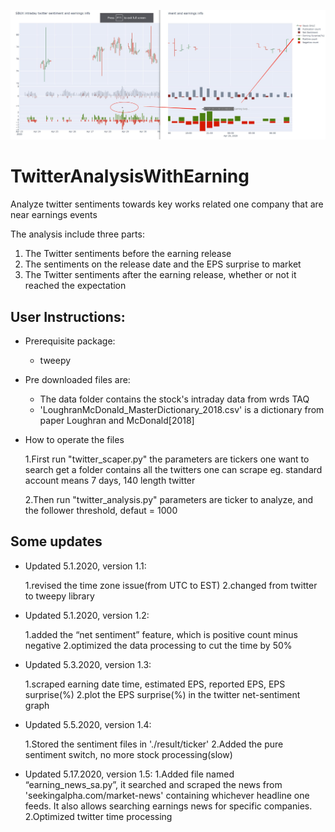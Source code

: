 ![](examples/SBUX.png)

# TwitterAnalysisWithEarning

Analyze twitter sentiments towards key works related one company that are near earnings events

The analysis include three parts:

1. The Twitter sentiments before the earning release
2. The sentiments on the release date and the EPS surprise to market
3. The Twitter sentiments after the earning release, whether or not it reached the expectation

## User Instructions:

* Prerequisite package:

  * tweepy

* Pre downloaded files are:

  * The data folder contains the stock's intraday data from wrds TAQ
  * 'LoughranMcDonald_MasterDictionary_2018.csv' is a dictionary from paper Loughran and McDonald[2018]

* How to operate the files

  1.First run "twitter_scaper.py"
    the parameters are tickers one want to search
    get a folder contains all the twitters one can scrape eg. standard account means 7 days, 140 length twitter

  2.Then run "twitter_analysis.py"
    parameters are ticker to analyze, and the follower threshold, defaut = 1000

## Some updates

* Updated 5.1.2020, version 1.1:

  1.revised the time zone issue(from UTC to EST)
  2.changed from twitter to tweepy library

* Updated 5.1.2020, version 1.2:

  1.added the “net sentiment” feature, which is positive count minus negative
  2.optimized the data processing to cut the time by 50% 

* Updated 5.3.2020, version 1.3:

  1.scraped earning date time, estimated EPS, reported EPS, EPS surprise(%)
  2.plot the EPS surprise(%) in the twitter net-sentiment graph

* Updated 5.5.2020, version 1.4:

  1.Stored the sentiment files in './result/ticker'
  2.Added the pure sentiment switch, no more stock processing(slow)

* Updated 5.17.2020, version 1.5:
  1.Added file named “earning_news_sa.py”, it searched and scraped the news from 'seekingalpha.com/market-news' containing whichever headline one feeds. It also allows searching earnings news for specific companies.
  2.Optimized twitter time processing
